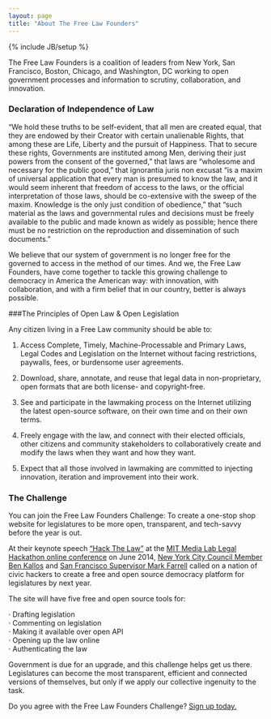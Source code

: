 ```yaml
---
layout: page
title: "About The Free Law Founders"
---
```

{% include JB/setup %}

The Free Law Founders is a coalition of leaders from New York, San Francisco, Boston, Chicago, and Washington, DC working to open government processes and information to scrutiny, collaboration, and innovation. 

### Declaration of Independence of Law

“We hold these truths to be self-evident, that all men are created equal, that they are endowed by their Creator with certain unalienable Rights, that among these are Life, Liberty and the pursuit of Happiness. That to secure these rights, Governments are instituted among Men, deriving their just powers from the consent of the governed,” that laws are “wholesome and necessary for the public good,” that ignorantia juris non excusat “is a maxim of universal application that every man is presumed to know the law, and it would seem inherent that freedom of access to the laws, or the official interpretation of those laws, should be co-extensive with the sweep of the maxim. Knowledge is the only just condition of obedience,” that “such material as the laws and governmental rules and decisions must be freely available to the public and made known as widely as possible; hence there must be no restriction on the reproduction and dissemination of such documents.”

We believe that our system of government is no longer free for the governed to access in the method of our times. And we, the Free Law Founders, have come together to tackle this growing challenge to democracy in America the American way: with innovation, with collaboration, and with a firm belief that in our country, better is always possible.

###The Principles of Open Law & Open Legislation

Any citizen living in a Free Law community should be able to: 

1. Access Complete, Timely, Machine-Processable and Primary Laws, Legal Codes and Legislation on the Internet without facing restrictions, paywalls, fees, or burdensome user agreements. 

2. Download, share, annotate, and reuse that legal data in non-proprietary, open formats that are both license- and copyright-free.

3. See and participate in the lawmaking process on the Internet utilizing the latest open-source software, on their own time and on their own terms.

4. Freely engage with the law, and connect with their elected officials, other citizens and community stakeholders to collaboratively create and modify the laws when they want and how they want.

5. Expect that all those involved in lawmaking are committed to injecting innovation, iteration and improvement into their work.

### The Challenge 
 
You can join the Free Law Founders Challenge: To create a one-stop shop website for legislatures to be more open, transparent, and tech-savvy before the year is out.
 
At their keynote speech [“Hack The Law”](http://dazzagreenwood.com/blog/openlegalcode-hack-the-law-its-your-law/) at the [MIT Media Lab Legal Hackathon online conference](http://legalhackathon.org/) on June 2014, [New York City Council Member Ben Kallos](http://council.nyc.gov/d5/html/members/home.shtml) and [San Francisco Supervisor Mark Farrell](http://www.sfbos.org/index.aspx?page=11323) called on a nation of civic hackers to create a free and open source democracy platform for legislatures by next year.
 
The site will have five free and open source tools for:
 
·        Drafting legislation  
·        Commenting on legislation  
·        Making it available over open API  
·        Opening up the law online  
·        Authenticating the law  
 
Government is due for an upgrade, and this challenge helps get us there. Legislatures can become the most transparent, efficient and connected versions of themselves, but only if we apply our collective ingenuity to the task.
 
Do you agree with the Free Law Founders Challenge? [Sign up today.](http://eepurl.com/Yu7fr)
 
